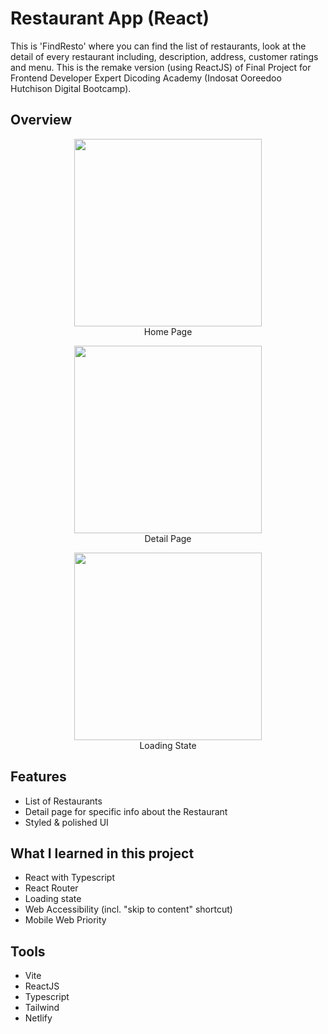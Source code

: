 # Restaurant App (React)
This is 'FindResto' where you can find the list of restaurants, look at the detail of every restaurant including, description, address, customer ratings and menu. This is the remake version (using ReactJS) of Final Project for Frontend Developer Expert Dicoding Academy (Indosat Ooreedoo Hutchison Digital Bootcamp).

## Overview

<p align="center">
  <img src="https://user-images.githubusercontent.com/107041835/211182221-a7b583e5-8444-4798-878c-8649fa6c0775.jpg" width="300px"/>
  <br />
  Home Page
</p>

<p align="center">
  <img src="https://user-images.githubusercontent.com/107041835/211182163-9a1db09e-33fd-40fc-8140-a6afbaf6c7c0.jpg](https://user-images.githubusercontent.com/107041835/211182416-8af4ed69-2976-488b-ae1a-b0f72a252155.jpg" width="300px"/>
  <br />
  Detail Page
</p>

<p align="center">
  <img src="https://user-images.githubusercontent.com/107041835/211182163-9a1db09e-33fd-40fc-8140-a6afbaf6c7c0.jpg" width="300px"/>
  <br />
  Loading State
</p>

## Features
- List of Restaurants
- Detail page for specific info about the Restaurant
- Styled & polished UI

## What I learned in this project
- React with Typescript
- React Router
- Loading state
- Web Accessibility (incl. "skip to content" shortcut)
- Mobile Web Priority 

## Tools 
- Vite
- ReactJS
- Typescript
- Tailwind
- Netlify
